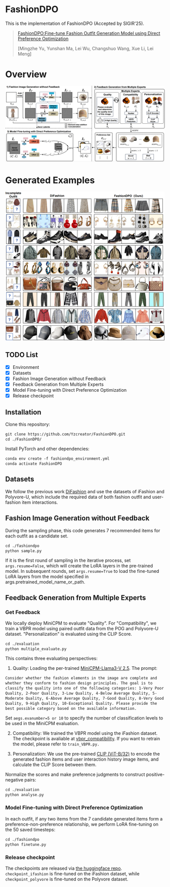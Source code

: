 # FashionDPO
This is the implementation of FashionDPO (Accepted by SIGIR'25).
> [FashionDPO:Fine-tune Fashion Outfit Generation Model using Direct Preference Optimization](https://arxiv.org/abs/2504.12900)
>
> [Mingzhe Yu, Yunshan Ma, Lei Wu, Changshuo Wang, Xue Li, Lei Meng]

# Overview
![The overview of FashionDPO](figure/model.png)

# Generated Examples
![Results for this project](figure/model_result.png)

## TODO List
- [x] Environment
- [x] Datasets
- [x] Fashion Image Generation without Feedback
- [x] Feedback Generation from Multiple Experts
- [x] Model Fine-tuning with Direct Preference Optimization
- [x] Release checkpoint

## Installation
Clone this repository:
```
git clone https://github.com/Yzcreator/FashionDPO.git
cd ./FashionDPO/
```
Install PyTorch and other dependencies:
```
conda env create -f fashiondpo_environment.yml
conda activate FashionDPO
```

## Datasets

We follow the previous work [DiFashion](https://github.com/YiyanXu/DiFashion?tab=readme-ov-file) and use the datasets of iFashion and Polyvore-U, which include the required data of both fashion outfit and user-fashion item interactions. 

## Fashion Image Generation without Feedback

During the sampling phase, this code generates 7 recommended items for each outfit as a candidate set. 
```
cd ./fashiondpo
python sample.py
```
If it is the first round of sampling in the iterative process, set `args.resume=False`, which will create the LoRA layers in the pre-trained model. In subsequent rounds, set `args.resume=True` to load the fine-tuned LoRA layers from the model specified in args.pretrained_model_name_or_path.

## Feedback Generation from Multiple Experts

### Get Feedback
We locally deploy MiniCPM to evaluate "Quality". For "Compatibility", we train a VBPR model using paired outfit data from the POG and Polyvore-U dataset. "Personalization" is evaluated using the CLIP Score.
```
cd ./evaluation
python multiple_evaluate.py
```
This contains three evaluating perspectives:

1) Quality: Loading the per-trained [MiniCPM-Llama3-V 2.5](https://huggingface.co/openbmb/MiniCPM-Llama3-V-2_5).
The prompt:
```
Consider whether the fashion elements in the image are complete and whether they conform to fashion design principles. The goal is to classify the quality into one of the following categories: 1-Very Poor Quality, 2-Poor Quality, 3-Low Quality, 4-Below Average Quality, 5-Moderate Quality, 6-Above Average Quality, 7-Good Quality, 8-Very Good Quality, 9-High Quality, 10-Exceptional Quality. Please provide the best possible category based on the available information. 
```
Set `aegs.evanumber=5 or 10` to specify the number of classification levels to be used in the MiniCPM evaluation.


2) Compatibility: We trained the VBPR model using the iFashion dataset. The checkpoint is avaliable at [vbpr_compatibility](https://huggingface.co/AZhe1220/fashiondpo/tree/main).
If you want to retrain the model, please refer to `train_VBPR.py.`

4) Personalization: We use the pre-trained [CLIP (ViT-B/32)](https://huggingface.co/sentence-transformers/clip-ViT-B-32) to encode the generated fashion items and user interaction history image items, and calculate the CLIP Score between them.


Normalize the scores and make preference judgments to construct positive-negative pairs:
```
cd ./evaluation
python analyse.py
```

### Model Fine-tuning with Direct Preference Optimization

In each outfit, if any two items from the 7 candidate generated items form a preference-non-preference relationship, we perform LoRA fine-tuning on the 50 saved timesteps:
```
cd ./fashiondpo
python finetune.py
```

### Release checkpoint

The checkpoints are released via [the huggingface repo](https://huggingface.co/AZhe1220/fashiondpo/tree/main). `checkpoint_ifashion` is fine-tuned on the iFashion dataset, while `checkpoint_polyvore` is fine-tuned on the Polyvore dataset.


